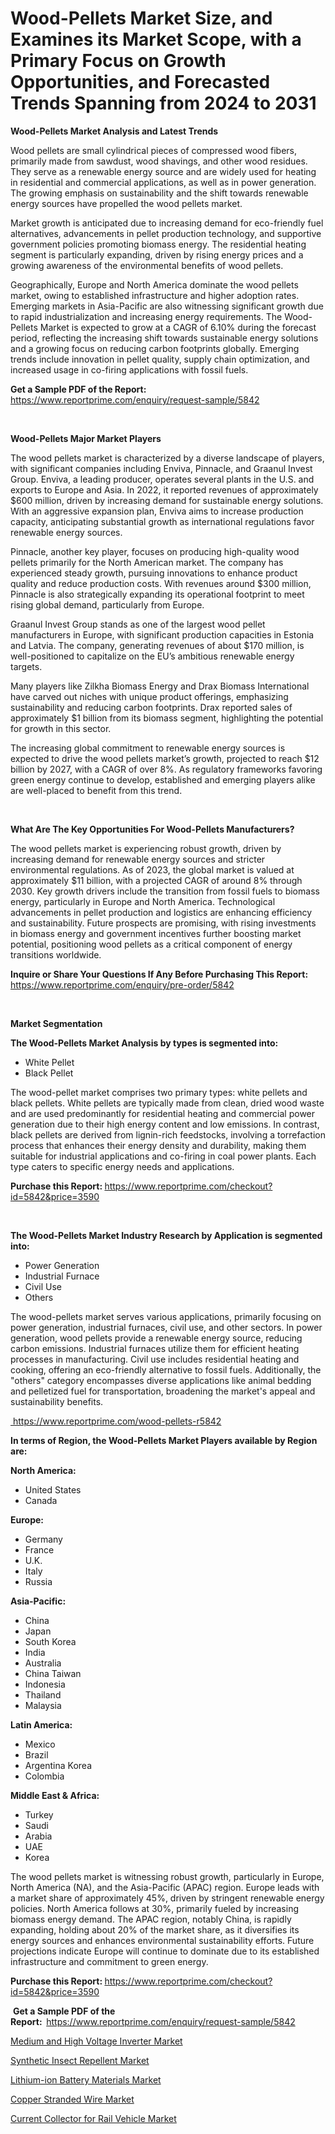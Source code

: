 <p><h1>Wood-Pellets Market Size, and Examines its Market Scope, with a Primary Focus on Growth Opportunities, and Forecasted Trends Spanning from 2024 to 2031</h1></p><p><strong>Wood-Pellets Market Analysis and Latest Trends</strong></p>
<p><p>Wood pellets are small cylindrical pieces of compressed wood fibers, primarily made from sawdust, wood shavings, and other wood residues. They serve as a renewable energy source and are widely used for heating in residential and commercial applications, as well as in power generation. The growing emphasis on sustainability and the shift towards renewable energy sources have propelled the wood pellets market.</p><p>Market growth is anticipated due to increasing demand for eco-friendly fuel alternatives, advancements in pellet production technology, and supportive government policies promoting biomass energy. The residential heating segment is particularly expanding, driven by rising energy prices and a growing awareness of the environmental benefits of wood pellets.</p><p>Geographically, Europe and North America dominate the wood pellets market, owing to established infrastructure and higher adoption rates. Emerging markets in Asia-Pacific are also witnessing significant growth due to rapid industrialization and increasing energy requirements. The Wood-Pellets Market is expected to grow at a CAGR of 6.10% during the forecast period, reflecting the increasing shift towards sustainable energy solutions and a growing focus on reducing carbon footprints globally. Emerging trends include innovation in pellet quality, supply chain optimization, and increased usage in co-firing applications with fossil fuels.</p></p>
<p><strong>Get a Sample PDF of the Report:&nbsp;</strong> <a href="https://www.reportprime.com/enquiry/request-sample/5842">https://www.reportprime.com/enquiry/request-sample/5842</a></p>
<p>&nbsp;</p>
<p><strong>Wood-Pellets Major Market Players</strong></p>
<p><p>The wood pellets market is characterized by a diverse landscape of players, with significant companies including Enviva, Pinnacle, and Graanul Invest Group. Enviva, a leading producer, operates several plants in the U.S. and exports to Europe and Asia. In 2022, it reported revenues of approximately $600 million, driven by increasing demand for sustainable energy solutions. With an aggressive expansion plan, Enviva aims to increase production capacity, anticipating substantial growth as international regulations favor renewable energy sources.</p><p>Pinnacle, another key player, focuses on producing high-quality wood pellets primarily for the North American market. The company has experienced steady growth, pursuing innovations to enhance product quality and reduce production costs. With revenues around $300 million, Pinnacle is also strategically expanding its operational footprint to meet rising global demand, particularly from Europe.</p><p>Graanul Invest Group stands as one of the largest wood pellet manufacturers in Europe, with significant production capacities in Estonia and Latvia. The company, generating revenues of about $170 million, is well-positioned to capitalize on the EU’s ambitious renewable energy targets.</p><p>Many players like Zilkha Biomass Energy and Drax Biomass International have carved out niches with unique product offerings, emphasizing sustainability and reducing carbon footprints. Drax reported sales of approximately $1 billion from its biomass segment, highlighting the potential for growth in this sector.</p><p>The increasing global commitment to renewable energy sources is expected to drive the wood pellets market’s growth, projected to reach $12 billion by 2027, with a CAGR of over 8%. As regulatory frameworks favoring green energy continue to develop, established and emerging players alike are well-placed to benefit from this trend.</p></p>
<p>&nbsp;</p>
<p><strong>What Are The Key Opportunities For Wood-Pellets Manufacturers?</strong></p>
<p><p>The wood pellets market is experiencing robust growth, driven by increasing demand for renewable energy sources and stricter environmental regulations. As of 2023, the global market is valued at approximately $11 billion, with a projected CAGR of around 8% through 2030. Key growth drivers include the transition from fossil fuels to biomass energy, particularly in Europe and North America. Technological advancements in pellet production and logistics are enhancing efficiency and sustainability. Future prospects are promising, with rising investments in biomass energy and government incentives further boosting market potential, positioning wood pellets as a critical component of energy transitions worldwide.</p></p>
<p><strong>Inquire or Share Your Questions If Any Before Purchasing This Report:</strong> <a href="https://www.reportprime.com/enquiry/pre-order/5842">https://www.reportprime.com/enquiry/pre-order/5842</a></p>
<p>&nbsp;</p>
<p><strong>Market Segmentation</strong></p>
<p><strong>The Wood-Pellets Market Analysis by types is segmented into:</strong></p>
<p><ul><li>White Pellet</li><li>Black Pellet</li></ul></p>
<p><p>The wood-pellet market comprises two primary types: white pellets and black pellets. White pellets are typically made from clean, dried wood waste and are used predominantly for residential heating and commercial power generation due to their high energy content and low emissions. In contrast, black pellets are derived from lignin-rich feedstocks, involving a torrefaction process that enhances their energy density and durability, making them suitable for industrial applications and co-firing in coal power plants. Each type caters to specific energy needs and applications.</p></p>
<p><strong>Purchase this Report:&nbsp;</strong><a href="https://www.reportprime.com/checkout?id=5842&price=3590">https://www.reportprime.com/checkout?id=5842&price=3590</a></p>
<p>&nbsp;</p>
<p><strong>The Wood-Pellets Market Industry Research by Application is segmented into:</strong></p>
<p><ul><li>Power Generation</li><li>Industrial Furnace</li><li>Civil Use</li><li>Others</li></ul></p>
<p><p>The wood-pellets market serves various applications, primarily focusing on power generation, industrial furnaces, civil use, and other sectors. In power generation, wood pellets provide a renewable energy source, reducing carbon emissions. Industrial furnaces utilize them for efficient heating processes in manufacturing. Civil use includes residential heating and cooking, offering an eco-friendly alternative to fossil fuels. Additionally, the "others" category encompasses diverse applications like animal bedding and pelletized fuel for transportation, broadening the market's appeal and sustainability benefits.</p></p>
<p><a href="https://www.reportprime.com/wood-pellets-r5842">&nbsp;https://www.reportprime.com/wood-pellets-r5842</a></p>
<p><strong>In terms of Region, the Wood-Pellets Market Players available by Region are:</strong></p>
<p>
    <p> <strong> North America: </strong>
        <ul>
            <li>United States</li>
            <li>Canada</li>
        </ul>
        </p> 
    <p> <strong> Europe: </strong>
        <ul>
            <li>Germany</li>
            <li>France</li>
            <li>U.K.</li>
            <li>Italy</li>
            <li>Russia</li>
        </ul>
        </p> 
    <p> <strong> Asia-Pacific: </strong>
        <ul>
            <li>China</li>
            <li>Japan</li>
            <li>South Korea</li>
            <li>India</li>
            <li>Australia</li>
            <li>China Taiwan</li>
            <li>Indonesia</li>
            <li>Thailand</li>
            <li>Malaysia</li>
        </ul>
        </p> 
    <p> <strong> Latin America: </strong>
        <ul>
            <li>Mexico</li>
            <li>Brazil</li>
            <li>Argentina Korea</li>
            <li>Colombia</li>
        </ul>
        </p> 
    <p> <strong> Middle East & Africa: </strong>
        <ul>
            <li>Turkey</li>
            <li>Saudi</li>
            <li>Arabia</li>
            <li>UAE</li>
            <li>Korea</li>
        </ul>
    </p>
    </p>
<p><p>The wood pellets market is witnessing robust growth, particularly in Europe, North America (NA), and the Asia-Pacific (APAC) region. Europe leads with a market share of approximately 45%, driven by stringent renewable energy policies. North America follows at 30%, primarily fueled by increasing biomass energy demand. The APAC region, notably China, is rapidly expanding, holding about 20% of the market share, as it diversifies its energy sources and enhances environmental sustainability efforts. Future projections indicate Europe will continue to dominate due to its established infrastructure and commitment to green energy.</p></p>
<p><strong>Purchase this Report: </strong><a href="https://www.reportprime.com/checkout?id=5842&price=3590">https://www.reportprime.com/checkout?id=5842&price=3590</a></p>
<p>&nbsp;<strong>Get a Sample PDF of the Report:&nbsp;&nbsp;</strong><a href="https://www.reportprime.com/enquiry/request-sample/5842">https://www.reportprime.com/enquiry/request-sample/5842</a></p>
<p><strong></strong></p>
<p><p><a href="https://issuu.com/reportprime-2/docs/medium-and-high-voltage-inverter-ma_3d6a9e3534a50d">Medium and High Voltage Inverter Market</a></p><p><a href="https://medium.com/@williambatz78/synthetic-insect-repellent-market-global-market-share-and-ranking-overall-sales-and-demand-30fa75b9d8fc">Synthetic Insect Repellent Market</a></p><p><a href="https://github.com/JosephineMcguire65/Market-Research-Report-List-1/blob/main/lithium-ion-battery-materials-market.md">Lithium-ion Battery Materials Market</a></p><p><a href="https://www.linkedin.com/pulse/global-copper-stranded-wire-market-landscape-future-trends-gjhyf?trackingId=RxlYgnEXTtWClQku2kqF%2BQ%3D%3D">Copper Stranded Wire Market</a></p><p><a href="https://issuu.com/reportprime-2/docs/current-collector-for-rail-vehicle-_94994b5cd0ad83">Current Collector for Rail Vehicle Market</a></p></p>